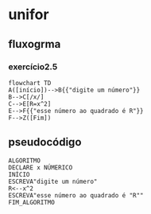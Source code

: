 # unifor
## fluxogrma
### exercício2.5
```mermaid
flowchart TD
A([início])-->B{{"digite um número"}}
B-->C[/x/]
C-->E[R=x^2]
E-->F{{"esse número ao quadrado é R"}}
F-->Z([Fim])
```

    

## pseudocódigo
```
ALGORITMO
DECLARE x NÚMERICO
INÍCIO
ESCREVA"digite um número"
R<--x^2
ESCREVA"esse número ao quadrado é "R""
FIM_ALGORITMO
